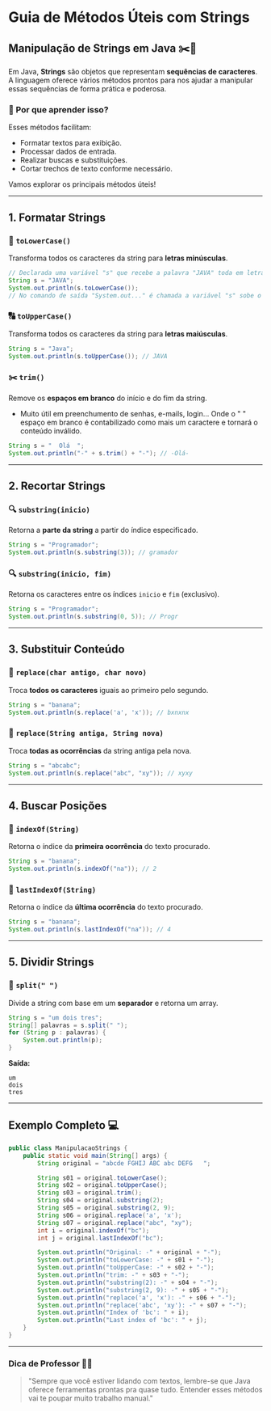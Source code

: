 # Guia de Métodos Úteis com Strings

## Manipulação de Strings em Java ✂️📜

Em Java, **Strings** são objetos que representam **sequências de caracteres**. A linguagem oferece vários métodos prontos para nos ajudar a manipular essas sequências de forma prática e poderosa.

### 🌟 Por que aprender isso?

Esses métodos facilitam:

* Formatar textos para exibição.
* Processar dados de entrada.
* Realizar buscas e substituições.
* Cortar trechos de texto conforme necessário.

Vamos explorar os principais métodos úteis!

---

## 1. Formatar Strings

### 🔡 `toLowerCase()`

Transforma todos os caracteres da string para **letras minúsculas**.

```java
// Declarada uma variável "s" que recebe a palavra "JAVA" toda em letras MIÚSCULAS
String s = "JAVA"; 
System.out.println(s.toLowerCase()); 
// No comando de saída "System.out..." é chamada a variável "s" sobe o poder do método "toLowerCase()", em outras palavras, o método irá converter todas as letas maiúsculas em minúsculas da palavra contida na variável "s", e como saída teremos "java"
```

### 🔠 `toUpperCase()`

Transforma todos os caracteres da string para **letras maiúsculas**.

```java
String s = "Java";
System.out.println(s.toUpperCase()); // JAVA
```

### ✂️ `trim()`

Remove os **espaços em branco** do início e do fim da string.

 * Muito útil em preenchumento de senhas, e-mails, login... Onde o " " espaço em branco é contabilizado como mais um caractere e tornará o conteúdo inválido.

```java
String s = "  Olá  ";
System.out.println("-" + s.trim() + "-"); // -Olá-
```

---

## 2. Recortar Strings

### 🔍 `substring(inicio)`

Retorna a **parte da string** a partir do índice especificado.

```java
String s = "Programador";
System.out.println(s.substring(3)); // gramador
```

### 🔍 `substring(inicio, fim)`

Retorna os caracteres entre os índices `inicio` e `fim` (exclusivo).

```java
String s = "Programador";
System.out.println(s.substring(0, 5)); // Progr
```

---

## 3. Substituir Conteúdo

### 🔁 `replace(char antigo, char novo)`

Troca **todos os caracteres** iguais ao primeiro pelo segundo.

```java
String s = "banana";
System.out.println(s.replace('a', 'x')); // bxnxnx
```

### 🔁 `replace(String antiga, String nova)`

Troca **todas as ocorrências** da string antiga pela nova.

```java
String s = "abcabc";
System.out.println(s.replace("abc", "xy")); // xyxy
```

---

## 4. Buscar Posições

### 🧭 `indexOf(String)`

Retorna o índice da **primeira ocorrência** do texto procurado.

```java
String s = "banana";
System.out.println(s.indexOf("na")); // 2
```

### 🧭 `lastIndexOf(String)`

Retorna o índice da **última ocorrência** do texto procurado.

```java
String s = "banana";
System.out.println(s.lastIndexOf("na")); // 4
```

---

## 5. Dividir Strings

### 🔪 `split(" ")`

Divide a string com base em um **separador** e retorna um array.

```java
String s = "um dois tres";
String[] palavras = s.split(" ");
for (String p : palavras) {
    System.out.println(p);
}
```

**Saída:**

```
um
dois
tres
```

---

## Exemplo Completo 💻

```java
public class ManipulacaoStrings {
    public static void main(String[] args) {
        String original = "abcde FGHIJ ABC abc DEFG   ";

        String s01 = original.toLowerCase();
        String s02 = original.toUpperCase();
        String s03 = original.trim();
        String s04 = original.substring(2);
        String s05 = original.substring(2, 9);
        String s06 = original.replace('a', 'x');
        String s07 = original.replace("abc", "xy");
        int i = original.indexOf("bc");
        int j = original.lastIndexOf("bc");

        System.out.println("Original: -" + original + "-");
        System.out.println("toLowerCase: -" + s01 + "-");
        System.out.println("toUpperCase: -" + s02 + "-");
        System.out.println("trim: -" + s03 + "-");
        System.out.println("substring(2): -" + s04 + "-");
        System.out.println("substring(2, 9): -" + s05 + "-");
        System.out.println("replace('a', 'x'): -" + s06 + "-");
        System.out.println("replace('abc', 'xy'): -" + s07 + "-");
        System.out.println("Index of 'bc': " + i);
        System.out.println("Last index of 'bc': " + j);
    }
}
```

---

### Dica de Professor 👨‍🏫

> "Sempre que você estiver lidando com textos, lembre-se que Java oferece ferramentas prontas pra quase tudo. Entender esses métodos vai te poupar muito trabalho manual."

